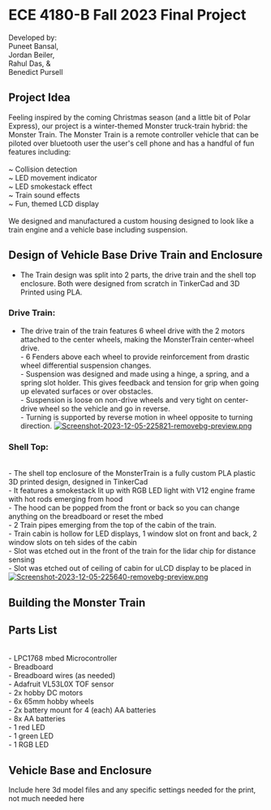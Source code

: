 # ECE 4180-B Fall 2023 Final Project
Developed by:
<br> Puneet Bansal,
<br> Jordan Beiler,
<br> Rahul Das, &
<br> Benedict Pursell 

## Project Idea
Feeling inspired by the coming Christmas season (and a little bit of Polar Express), our project is a winter-themed Monster truck-train hybrid: the Monster Train. The Monster Train is a remote controller vehicle that can be piloted over bluetooth user the user's cell phone and has a handful of fun features including:
<br>
<br>~ Collision detection
<br>~ LED movement indicator
<br>~ LED smokestack effect
<br>~ Train sound effects
<br>~ Fun, themed LCD display
<br>
<br>We designed and manufactured a custom housing designed to look like a train engine and a vehicle base including suspension. <br>

## Design of Vehicle Base Drive Train and Enclosure
- The Train design was split into 2 parts, the drive train and the shell top enclosure. Both were designed from scratch in TinkerCad and 3D Printed using PLA.
### Drive Train:
- The drive train of the train features 6 wheel drive with the 2 motors attached to the center wheels, making the MonsterTrain center-wheel drive.
<br> - 6 Fenders above each wheel to provide reinforcement from drastic wheel differential suspension changes.
<br> - Suspension was designed and made using a hinge, a spring, and a spring slot holder. This gives feedback and tension for grip when going up elevated surfaces or over obstacles.
<br> - Suspension is loose on non-drive wheels and very tight on center-drive wheel so the vehicle and go in reverse.
<br> - Turning is supported by reverse motion in wheel opposite to turning direction.
[![Screenshot-2023-12-05-225821-removebg-preview.png](https://i.postimg.cc/Y2QBNhxn/Screenshot-2023-12-05-225821-removebg-preview.png)](https://postimg.cc/6T6Pt6gn)
### Shell Top:
<br> - The shell top enclosure of the MonsterTrain is a fully custom PLA plastic 3D printed design, designed in TinkerCad
<br> - It features a smokestack lit up with RGB LED light with V12 engine frame with hot rods emerging from hood
<br> - The hood can be popped from the front or back so you can change anything on the breadboard or reset the mbed
<br> - 2 Train pipes emerging from the top of the cabin of the train.
<br> - Train cabin is hollow for LED displays, 1 window slot on front and back, 2 window slots on teh sides of the cabin
<br> - Slot was etched out in the front of the train for the lidar chip for distance sensing
<br> - Slot was etched out of ceiling of cabin for uLCD display to be placed in
[![Screenshot-2023-12-05-225640-removebg-preview.png](https://i.postimg.cc/HxRSF49G/Screenshot-2023-12-05-225640-removebg-preview.png)](https://postimg.cc/2bdFZWtT)
## Building the Monster Train
## Parts List
<br> - LPC1768 mbed Microcontroller
<br> - Breadboard
<br> - Breadboard wires (as needed)
<br> - Adafruit VL53L0X TOF sensor
<br> - 2x hobby DC motors
<br> - 6x 65mm hobby wheels
<br> - 2x battery mount for 4 (each) AA batteries
<br> - 8x AA batteries
<br> - 1 red LED
<br> - 1 green LED
<br> - 1 RGB LED

## Vehicle Base and Enclosure
Include here 3d model files and any specific settings needed for the print, not much needed here
